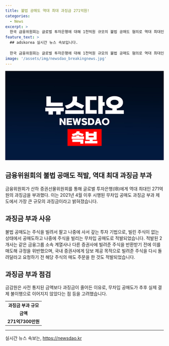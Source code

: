 ```yaml
---
title: 불법 공매도 역대 최대 과징금 271억원!
categories:
  - News
excerpt: >
  한국 금융위원회는 글로벌 투자은행에 대해 1천억원 규모의 불법 공매도 혐의로 역대 최대인 271억원의 과징금 부과했다. 증권선물위원회는 이를 결정하고, 이는 2021년 4월 이후 가장 큰 규모의 과징금이다. 공매도는 주식을 빌려 판 후 나중에 사는 것으로, 이번에 적발된 2개사는 이를 규정 위반하여 주식을 매도했다. 과징금은 사전 통지한 금액보다 낮아졌지만, 중대한 규정 위반 사실이 확인됐다.
feature_text: >
  ## adskorea 실시간 뉴스 속보입니다.

  한국 금융위원회는 글로벌 투자은행에 대해 1천억원 규모의 불법 공매도 혐의로 역대 최대인 271억원의 과징금 부과했다. 증권선물위원회는 이를 결정하고, 이는 2021년 4월 이후 가장 큰 규모의 과징금이다. 공매도는 주식을 빌려 판 후 나중에 사는 것으로, 이번에 적발된 2개사는 이를 규정 위반하여 주식을 매도했다. 과징금은 사전 통지한 금액보다 낮아졌지만, 중대한 규정 위반 사실이 확인됐다.
image: '/assets/img/newsdao_breakingnews.jpg'
---
```


<p><img src="/assets/img/newsdao_breakingnews.jpg" alt="adskorea 속보" /></p>

<h2 data-ke-size="size26">금융위원회의 불법 공매도 적발, 역대 최대 과징금 부과</h2>

<p data-ke-size="size16">금융위원회가 산하 증권선물위원회를 통해 글로벌 투자은행(IB)에게 역대 최대인 271억원의 과징금을 부과했다. 이는 2021년 4월 이후 시행된 무차입 공매도 과징금 부과 제도에서 가장 큰 규모의 과징금이라고 밝혀졌습니다.</p>

<h2 data-ke-size="size26">과징금 부과 사유</h2>

<p data-ke-size="size16">불법 공매도는 주식을 빌려서 팔고 나중에 사서 갚는 투자 기법으로, 빌린 주식이 없는 상태에서 공매도하고 나중에 주식을 빌리는 무차입 공매도로 적발되었습니다. 적발된 2개사는 같은 금융그룹 소속 계열사나 다른 증권사에 빌려준 주식을 반환받기 전에 이를 매도해 규정을 위반했으며, 국내 증권사에게 담보 제공 목적으로 빌려준 주식을 다시 돌려달라고 요청하기 전 해당 주식의 매도 주문을 한 것도 적발되었습니다.</p>

<h2 data-ke-size="size26">과징금 부과 점검</h2>

<p data-ke-size="size16">금감원은 사전 통지된 금액보다 과징금이 줄어든 이유로, 무차입 공매도가 추후 실제 결제 불이행으로 이어지지 않았다는 점 등을 고려했습니다.</p>

<table>
  <tr>
    <td style="text-align: center; height: 17px;"><b>과징금 부과 규모</b></td>
  </tr>
  <tr>
    <td style="text-align: center; height: 17px;"><b>금액</b></td>
  </tr>
  <tr>
    <td style="text-align: center; height: 17px;"><b>271억7300만원</b></td>
  </tr>
</table>

<hr>
실시간 뉴스 속보는, <a href="https://newsdao.kr" rel="dofollow">https://newsdao.kr</a>


